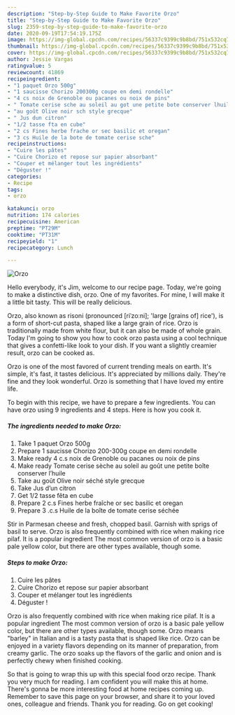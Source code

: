 ```yaml
---
description: "Step-by-Step Guide to Make Favorite Orzo"
title: "Step-by-Step Guide to Make Favorite Orzo"
slug: 2359-step-by-step-guide-to-make-favorite-orzo
date: 2020-09-19T17:54:19.175Z
image: https://img-global.cpcdn.com/recipes/56337c9399c9b8bd/751x532cq70/orzo-photo-principale-de-la-recette.jpg
thumbnail: https://img-global.cpcdn.com/recipes/56337c9399c9b8bd/751x532cq70/orzo-photo-principale-de-la-recette.jpg
cover: https://img-global.cpcdn.com/recipes/56337c9399c9b8bd/751x532cq70/orzo-photo-principale-de-la-recette.jpg
author: Jessie Vargas
ratingvalue: 5
reviewcount: 41869
recipeingredient:
- "1 paquet Orzo 500g"
- "1 saucisse Chorizo 200300g coupe en demi rondelle"
- "4 cs noix de Grenoble ou pacanes ou noix de pins"
- " Tomate cerise sche au soleil au got une petite bote conserver lhuile"
- "au goût Olive noir sch style grecque"
- " Jus dun citron"
- "1/2 tasse fta en cube"
- "2 cs Fines herbe frache or sec basilic et oregan"
- "3 cs Huile de la bote de tomate cerise sche"
recipeinstructions:
- "Cuire les pâtes"
- "Cuire Chorizo et repose sur papier absorbant"
- "Couper et mélanger tout les ingrédients"
- "Déguster !"
categories:
- Recipe
tags:
- orzo

katakunci: orzo 
nutrition: 174 calories
recipecuisine: American
preptime: "PT29M"
cooktime: "PT31M"
recipeyield: "1"
recipecategory: Lunch

---
```



![Orzo](https://img-global.cpcdn.com/recipes/56337c9399c9b8bd/751x532cq70/orzo-photo-principale-de-la-recette.jpg)

Hello everybody, it's Jim, welcome to our recipe page. Today, we're going to make a distinctive dish, orzo. One of my favorites. For mine, I will make it a little bit tasty. This will be really delicious.

Orzo, also known as risoni (pronounced [riˈzoːni]; &#39;large [grains of] rice&#39;), is a form of short-cut pasta, shaped like a large grain of rice. Orzo is traditionally made from white flour, but it can also be made of whole grain. Today I&#39;m going to show you how to cook orzo pasta using a cool technique that gives a confetti-like look to your dish. If you want a slightly creamier result, orzo can be cooked as.

Orzo is one of the most favored of current trending meals on earth. It's simple, it's fast, it tastes delicious. It's appreciated by millions daily. They're fine and they look wonderful. Orzo is something that I have loved my entire life.


To begin with this recipe, we have to prepare a few ingredients. You can have orzo using 9 ingredients and 4 steps. Here is how you cook it.

<!--inarticleads1-->

##### The ingredients needed to make Orzo:

1. Take 1 paquet Orzo 500g
1. Prepare 1 saucisse Chorizo 200-300g coupe en demi rondelle
1. Make ready 4 c.s noix de Grenoble ou pacanes ou noix de pins
1. Make ready  Tomate cerise sèche au soleil au goût une petite boîte conserver l’huile
1. Take au goût Olive noir séché style grecque
1. Take  Jus d’un citron
1. Get 1/2 tasse fêta en cube
1. Prepare 2 c.s Fines herbe fraîche or sec basilic et oregan
1. Prepare 3 .c.s Huile de la boîte de tomate cerise séchée


Stir in Parmesan cheese and fresh, chopped basil. Garnish with sprigs of basil to serve. Orzo is also frequently combined with rice when making rice pilaf. It is a popular ingredient The most common version of orzo is a basic pale yellow color, but there are other types available, though some. 

<!--inarticleads2-->

##### Steps to make Orzo:

1. Cuire les pâtes
1. Cuire Chorizo et repose sur papier absorbant
1. Couper et mélanger tout les ingrédients
1. Déguster !


Orzo is also frequently combined with rice when making rice pilaf. It is a popular ingredient The most common version of orzo is a basic pale yellow color, but there are other types available, though some. Orzo means &#34;barley&#34; in Italian and is a tasty pasta that is shaped like rice. Orzo can be enjoyed in a variety flavors depending on its manner of preparation, from creamy garlic. The orzo soaks up the flavors of the garlic and onion and is perfectly chewy when finished cooking. 

So that is going to wrap this up with this special food orzo recipe. Thank you very much for reading. I am confident you will make this at home. There's gonna be more interesting food at home recipes coming up. Remember to save this page on your browser, and share it to your loved ones, colleague and friends. Thank you for reading. Go on get cooking!
